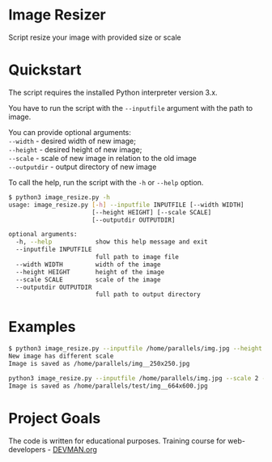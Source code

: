 # Image Resizer

Script resize your image with provided size or scale

# Quickstart

The script requires the installed Python interpreter version 3.x.

You have to run the script with the `--inputfile` argument with the path to image.

You can provide optional arguments:\
`--width` - desired width of new image;\
`--height` - desired height of new image;\
`--scale` - scale of new image in relation to the old image\
`--outputdir` - output directory of new image

To call the help, run the script with the `-h` or `--help` option.

```bash
$ python3 image_resize.py -h
usage: image_resize.py [-h] --inputfile INPUTFILE [--width WIDTH]
                       [--height HEIGHT] [--scale SCALE]
                       [--outputdir OUTPUTDIR]

optional arguments:
  -h, --help            show this help message and exit
  --inputfile INPUTFILE
                        full path to image file
  --width WIDTH         width of the image
  --height HEIGHT       height of the image
  --scale SCALE         scale of the image
  --outputdir OUTPUTDIR
                        full path to output directory
```

# Examples 

```bash
$ python3 image_resize.py --inputfile /home/parallels/img.jpg --height 250 --width 250
New image has different scale
Image is saved as /home/parallels/img__250x250.jpg
```

```bash
python3 image_resize.py --inputfile /home/parallels/img.jpg --scale 2 --outputdir /home/parallels/test/
Image is saved as /home/parallels/test/img__664x600.jpg
```
# Project Goals

The code is written for educational purposes. Training course for web-developers - [DEVMAN.org](https://devman.org)
